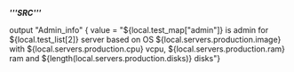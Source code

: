 ***'''SRC'''***

output "Admin_info" { value = "${local.test_map["admin"]} is admin for ${local.test_list[2]} server based on OS ${local.servers.production.image} with ${local.servers.production.cpu} vcpu, ${local.servers.production.ram} ram and ${length(local.servers.production.disks)} disks"}
